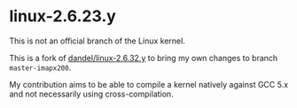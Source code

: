 # linux-2.6.23.y

This is not an official branch of the Linux kernel.

This is a fork of [dandel/linux-2.6.32.y](https://github.com/dandel/linux-2.6.32.y) to bring my own changes to branch `master-imapx200`.

My contribution aims to be able to compile a kernel natively against GCC 5.x and not necessarily using cross-compilation.

